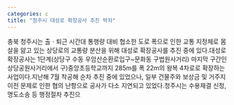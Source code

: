 ```yaml
---
categories: c
title: "청주시 대성로 확장공사 추진 박차"
---
```

충북 청주시는 출ㆍ퇴근 시간대 통행량 대비 협소한 도로 폭으로 인한 교통 지정체로 몸살을 앓고 있는 상당로의 교통량 분산을 위해 대성로 확장공사를 추진 중에 있다.대성로 확장공사는 1단계(상당구 수동 우암산순환로입구~문화동 구법원사거리) 마지막 구간인 상당공원사거리에서 구)중앙초등학교까지 285m를 폭 22m의 왕복 4차로로 확장하는 사업이다.지난해 7월 착공해 순차 추진 중에 있었으나, 일부 건물주와 보상금 및 거주지 이전 문제로 인한 협의 난항으로 공사가 다소 지연되고 있었다.청주시는 수용재결 신청, 명도소송 등 행정절차 추진으